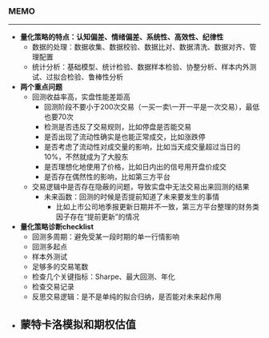 ### MEMO

-----------------

- **量化策略的特点：认知偏差、情绪偏差、系统性、高效性、纪律性**
  - 数据的处理：数据收集、数据校验、数据比对、数据清洗、数据对齐、管理配置
  - 统计分析：基础模型、统计检验、数据样本检验、协整分析、样本内外测试、过拟合检验、鲁棒性分析
- **两个重点问题**
  - 回测收益率高，实盘性能差距高
    - 回测阶段不要小于200次交易（一买一卖\一开一平是一次交易），最低也要70次
    - 检测是否违反了交易规则，比如停盘是否能交易
    - 是否出现了流动性确实是也能正常成交，比如涨跌停
    - 是否考虑了流动性对成交量的影响，比如当天成交量超过当日的10%，不然就成为了大股东
    - 是否理想化地使用了价格，比如日内出的信号用开盘价成交
    - 是否存在偶然性的影响，比如第三方平台
  - 交易逻辑中是否存在隐蔽的问题，导致实盘中无法交易出来回测的结果
    - 未来函数：回测的时候是否提前知道了未来要发生的事情
      - 比如上市公司地季报更新日期并不一致，第三方平台整理的财务类因子存在“提前更新”的情况
- **量化策略诊断checklist**
  - 回测多周期：避免受某一段时期的单一行情影响
  - 回测多起点
  - 样本外测试
  - 足够多的交易笔数
  - 检查几个关键指标：Sharpe、最大回测、年化
  - 检查交易记录
  - 反思交易逻辑：是不是单纯的拟合归纳，是否能对未来起作用
- **蒙特卡洛模拟和期权估值**
  - 